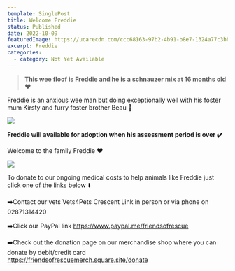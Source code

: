 ```yaml
---
template: SinglePost
title: Welcome Freddie
status: Published
date: 2022-10-09
featuredImage: https://ucarecdn.com/ccc68163-97b2-4b91-b8e7-1324a77c3bb6/-/crop/1519x813/0,510/-/preview/
excerpt: Freddie
categories:
  - category: Not Yet Available
---
```

> **This wee floof is Freddie and he is a schnauzer mix at 16 months old ❤️**

Freddie is an anxious wee man but doing exceptionally well with his foster mum Kirsty and furry foster brother Beau 🐶

![](https://ucarecdn.com/aa3b1cc1-1fa0-4f8d-91cc-6dd965c8b32d/)

**Freddie will available for adoption when his assessment period is over ✔️** 

Welcome to the family Freddie ❤️

![](https://ucarecdn.com/158ee61d-8f01-4e02-9e0e-013bd9a08f77/)

To donate to our ongoing medical costs to help animals like Freddie just click one of the links below ⬇️ 

➡️Contact our vets Vets4Pets Crescent Link in person or via phone on 02871314420

➡️Click our PayPal link
https://www.paypal.me/friendsofrescue

➡️Check out the donation page on our merchandise shop where you can donate by debit/credit card
https://friendsofrescuemerch.square.site/donate